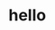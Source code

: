 # hello
<!-- Global site tag (gtag.js) - Google Analytics -->
<script async src="https://www.googletagmanager.com/gtag/js?id=G-V2TGGFRMDW"></script>
<script>
  window.dataLayer = window.dataLayer || [];
  function gtag(){dataLayer.push(arguments);}
  gtag('js', new Date());

  gtag('config', 'G-V2TGGFRMDW');
</script>
